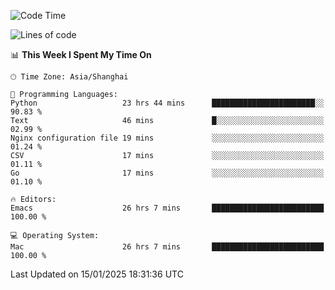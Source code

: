 <!--START_SECTION:waka-->
![Code Time](http://img.shields.io/badge/Code%20Time-2%2C476%20hrs%209%20mins-blue)

![Lines of code](https://img.shields.io/badge/From%20Hello%20World%20I%27ve%20Written-310.0%20thousand%20lines%20of%20code-blue)

📊 **This Week I Spent My Time On** 

```text
🕑︎ Time Zone: Asia/Shanghai

💬 Programming Languages: 
Python                   23 hrs 44 mins      ███████████████████████░░   90.83 % 
Text                     46 mins             █░░░░░░░░░░░░░░░░░░░░░░░░   02.99 % 
Nginx configuration file 19 mins             ░░░░░░░░░░░░░░░░░░░░░░░░░   01.24 % 
CSV                      17 mins             ░░░░░░░░░░░░░░░░░░░░░░░░░   01.11 % 
Go                       17 mins             ░░░░░░░░░░░░░░░░░░░░░░░░░   01.10 % 

🔥 Editors: 
Emacs                    26 hrs 7 mins       █████████████████████████   100.00 % 

💻 Operating System: 
Mac                      26 hrs 7 mins       █████████████████████████   100.00 % 
```


 Last Updated on 15/01/2025 18:31:36 UTC
<!--END_SECTION:waka-->
